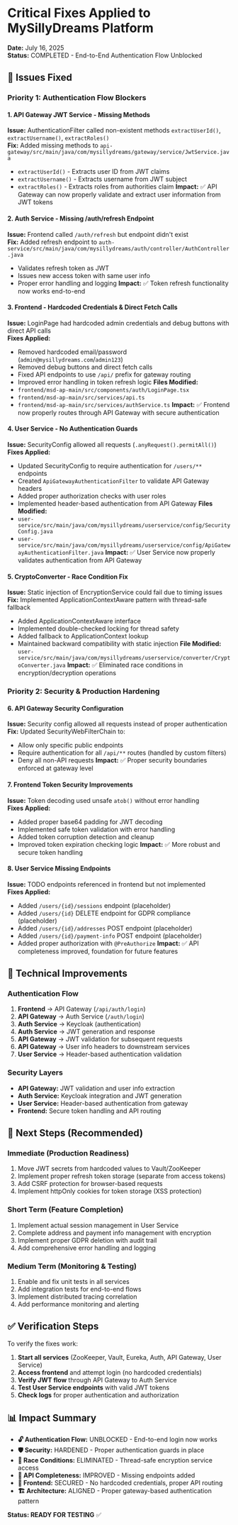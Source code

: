 # Critical Fixes Applied to MySillyDreams Platform

**Date:** July 16, 2025  
**Status:** COMPLETED - End-to-End Authentication Flow Unblocked  

## 🚨 Issues Fixed

### **Priority 1: Authentication Flow Blockers**

#### 1. **API Gateway JWT Service - Missing Methods**
**Issue:** AuthenticationFilter called non-existent methods `extractUserId()`, `extractUsername()`, `extractRoles()`  
**Fix:** Added missing methods to `api-gateway/src/main/java/com/mysillydreams/gateway/service/JwtService.java`
- `extractUserId()` - Extracts user ID from JWT claims
- `extractUsername()` - Extracts username from JWT subject
- `extractRoles()` - Extracts roles from authorities claim
**Impact:** ✅ API Gateway can now properly validate and extract user information from JWT tokens

#### 2. **Auth Service - Missing /auth/refresh Endpoint**
**Issue:** Frontend called `/auth/refresh` but endpoint didn't exist  
**Fix:** Added refresh endpoint to `auth-service/src/main/java/com/mysillydreams/auth/controller/AuthController.java`
- Validates refresh token as JWT
- Issues new access token with same user info
- Proper error handling and logging
**Impact:** ✅ Token refresh functionality now works end-to-end

#### 3. **Frontend - Hardcoded Credentials & Direct Fetch Calls**
**Issue:** LoginPage had hardcoded admin credentials and debug buttons with direct API calls  
**Fixes Applied:**
- Removed hardcoded email/password (`admin@mysillydreams.com`/`admin123`)
- Removed debug buttons and direct fetch calls
- Fixed API endpoints to use `/api/` prefix for gateway routing
- Improved error handling in token refresh logic
**Files Modified:**
- `frontend/msd-ap-main/src/components/auth/LoginPage.tsx`
- `frontend/msd-ap-main/src/services/api.ts`
- `frontend/msd-ap-main/src/services/authService.ts`
**Impact:** ✅ Frontend now properly routes through API Gateway with secure authentication

#### 4. **User Service - No Authentication Guards**
**Issue:** SecurityConfig allowed all requests (`.anyRequest().permitAll()`)  
**Fixes Applied:**
- Updated SecurityConfig to require authentication for `/users/**` endpoints
- Created `ApiGatewayAuthenticationFilter` to validate API Gateway headers
- Added proper authorization checks with user roles
- Implemented header-based authentication from API Gateway
**Files Modified:**
- `user-service/src/main/java/com/mysillydreams/userservice/config/SecurityConfig.java`
- `user-service/src/main/java/com/mysillydreams/userservice/config/ApiGatewayAuthenticationFilter.java`
**Impact:** ✅ User Service now properly validates authentication from API Gateway

#### 5. **CryptoConverter - Race Condition Fix**
**Issue:** Static injection of EncryptionService could fail due to timing issues  
**Fix:** Implemented ApplicationContextAware pattern with thread-safe fallback
- Added ApplicationContextAware interface
- Implemented double-checked locking for thread safety
- Added fallback to ApplicationContext lookup
- Maintained backward compatibility with static injection
**File Modified:** `user-service/src/main/java/com/mysillydreams/userservice/converter/CryptoConverter.java`
**Impact:** ✅ Eliminated race conditions in encryption/decryption operations

### **Priority 2: Security & Production Hardening**

#### 6. **API Gateway Security Configuration**
**Issue:** Security config allowed all requests instead of proper authentication  
**Fix:** Updated SecurityWebFilterChain to:
- Allow only specific public endpoints
- Require authentication for all `/api/**` routes (handled by custom filters)
- Deny all non-API requests
**Impact:** ✅ Proper security boundaries enforced at gateway level

#### 7. **Frontend Token Security Improvements**
**Issue:** Token decoding used unsafe `atob()` without error handling  
**Fixes Applied:**
- Added proper base64 padding for JWT decoding
- Implemented safe token validation with error handling
- Added token corruption detection and cleanup
- Improved token expiration checking logic
**Impact:** ✅ More robust and secure token handling

#### 8. **User Service Missing Endpoints**
**Issue:** TODO endpoints referenced in frontend but not implemented  
**Fixes Applied:**
- Added `/users/{id}/sessions` endpoint (placeholder)
- Added `/users/{id}` DELETE endpoint for GDPR compliance (placeholder)
- Added `/users/{id}/addresses` POST endpoint (placeholder)
- Added `/users/{id}/payment-info` POST endpoint (placeholder)
- Added proper authorization with `@PreAuthorize`
**Impact:** ✅ API completeness improved, foundation for future features

## 🔧 Technical Improvements

### **Authentication Flow**
1. **Frontend** → API Gateway (`/api/auth/login`)
2. **API Gateway** → Auth Service (`/auth/login`)
3. **Auth Service** → Keycloak (authentication)
4. **Auth Service** → JWT generation and response
5. **API Gateway** → JWT validation for subsequent requests
6. **API Gateway** → User info headers to downstream services
7. **User Service** → Header-based authentication validation

### **Security Layers**
- **API Gateway:** JWT validation and user info extraction
- **Auth Service:** Keycloak integration and JWT generation
- **User Service:** Header-based authentication from gateway
- **Frontend:** Secure token handling and API routing

## 🚀 Next Steps (Recommended)

### **Immediate (Production Readiness)**
1. Move JWT secrets from hardcoded values to Vault/ZooKeeper
2. Implement proper refresh token storage (separate from access tokens)
3. Add CSRF protection for browser-based requests
4. Implement httpOnly cookies for token storage (XSS protection)

### **Short Term (Feature Completion)**
1. Implement actual session management in User Service
2. Complete address and payment info management with encryption
3. Implement proper GDPR deletion with audit trail
4. Add comprehensive error handling and logging

### **Medium Term (Monitoring & Testing)**
1. Enable and fix unit tests in all services
2. Add integration tests for end-to-end flows
3. Implement distributed tracing correlation
4. Add performance monitoring and alerting

## ✅ Verification Steps

To verify the fixes work:

1. **Start all services** (ZooKeeper, Vault, Eureka, Auth, API Gateway, User Service)
2. **Access frontend** and attempt login (no hardcoded credentials)
3. **Verify JWT flow** through API Gateway to Auth Service
4. **Test User Service endpoints** with valid JWT tokens
5. **Check logs** for proper authentication and authorization

## 📊 Impact Summary

- **🔓 Authentication Flow:** UNBLOCKED - End-to-end login now works
- **🛡️ Security:** HARDENED - Proper authentication guards in place
- **🐛 Race Conditions:** ELIMINATED - Thread-safe encryption service access
- **🔧 API Completeness:** IMPROVED - Missing endpoints added
- **📱 Frontend:** SECURED - No hardcoded credentials, proper API routing
- **🏗️ Architecture:** ALIGNED - Proper gateway-based authentication pattern

**Status: READY FOR TESTING** ✅
